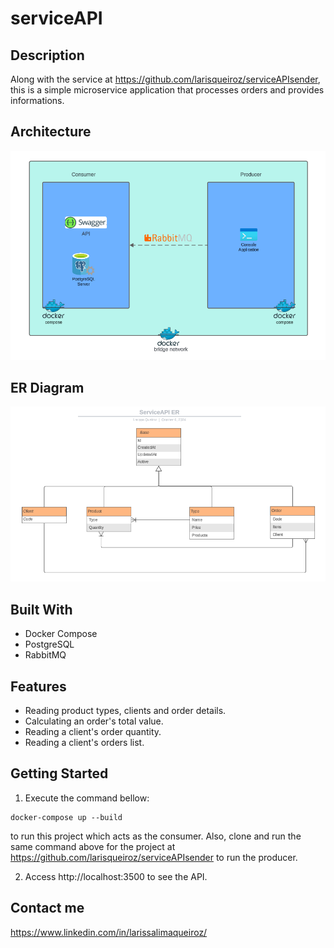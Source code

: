 # serviceAPI

## Description
Along with the service at https://github.com/larisqueiroz/serviceAPIsender, this is a simple microservice application that processes orders and provides informations.

## Architecture
![architecture.png](%2FScreenshots%2Farchitecture.png)

## ER Diagram
![er.png](%2FScreenshots%2Fer.png)

## Built With
* Docker Compose
* PostgreSQL
* RabbitMQ

## Features
* Reading product types, clients and order details.
* Calculating an order's total value.
* Reading a client's order quantity.
* Reading a client's orders list.

## Getting Started

1. Execute the command bellow:
```
docker-compose up --build
```
to run this project which acts as the consumer. Also, clone and run the same command above for the project at https://github.com/larisqueiroz/serviceAPIsender to run the producer.

2. Access http://localhost:3500 to see the API.

## Contact me
https://www.linkedin.com/in/larissalimaqueiroz/